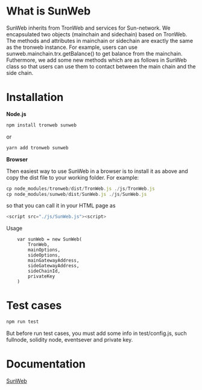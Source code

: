 # What is SunWeb

SunWeb inherits from TronWeb and services for Sun-network. We  encapsulated two objects (mainchain and sidechain) based on TronWeb. The methods and attributes in mainchain or sidechain are exactly the same as the tronweb instance. For example, users can use sunweb.mainchain.trx.getBalance() to get balance from the mainchain. Futhermore, we add some new methods which are as follows in SunWeb class so that users can use them to contact between the main chain and the side chain.

# Installation

<strong>Node.js</strong>

```javascript
npm install tronweb sunweb
```

or

```javascript
yarn add tronweb sunweb
```

<strong>Browser</strong>

Then easiest way to use SunWeb in a browser is to install it as above and copy the dist file to your working folder. For example:

```javascript
cp node_modules/tronweb/dist/TronWeb.js ./js/TronWeb.js
cp node_modules/sunweb/dist/SunWeb.js ./js/SunWeb.js
```

so that you can call it in your HTML page as

```javascript
<script src="./js/SunWeb.js"><script>
```

Usage

```
    var sunWeb = new SunWeb(
        TronWeb,
        mainOptions, 
        sideOptions, 
        mainGatewayAddress, 
        sideGatewayAddress, 
        sideChainId, 
        privateKey
    ) 
```

# Test cases

```javascript
npm run test
```
But before run test cases, you must add some info in test/config.js, such fullnode, solidity node, eventsever and private key.

# Documentation

[SunWeb](http://47.252.84.158:8080/sunnetwork/guide/SUNWEB.html#sunweb-class)
